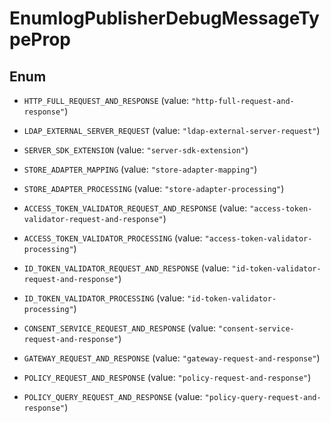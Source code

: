 

# EnumlogPublisherDebugMessageTypeProp

## Enum


* `HTTP_FULL_REQUEST_AND_RESPONSE` (value: `"http-full-request-and-response"`)

* `LDAP_EXTERNAL_SERVER_REQUEST` (value: `"ldap-external-server-request"`)

* `SERVER_SDK_EXTENSION` (value: `"server-sdk-extension"`)

* `STORE_ADAPTER_MAPPING` (value: `"store-adapter-mapping"`)

* `STORE_ADAPTER_PROCESSING` (value: `"store-adapter-processing"`)

* `ACCESS_TOKEN_VALIDATOR_REQUEST_AND_RESPONSE` (value: `"access-token-validator-request-and-response"`)

* `ACCESS_TOKEN_VALIDATOR_PROCESSING` (value: `"access-token-validator-processing"`)

* `ID_TOKEN_VALIDATOR_REQUEST_AND_RESPONSE` (value: `"id-token-validator-request-and-response"`)

* `ID_TOKEN_VALIDATOR_PROCESSING` (value: `"id-token-validator-processing"`)

* `CONSENT_SERVICE_REQUEST_AND_RESPONSE` (value: `"consent-service-request-and-response"`)

* `GATEWAY_REQUEST_AND_RESPONSE` (value: `"gateway-request-and-response"`)

* `POLICY_REQUEST_AND_RESPONSE` (value: `"policy-request-and-response"`)

* `POLICY_QUERY_REQUEST_AND_RESPONSE` (value: `"policy-query-request-and-response"`)



